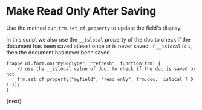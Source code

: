 # Make Read Only After Saving

Use the method `cur_frm.set_df_property` to update the field's display.

In this script we also use the `__islocal` property of the doc to check if the
document has been saved atleast once or is never saved. If `__islocal` is `1`,
then the document has never been saved.

    frappe.ui.form.on("MyDocType", "refresh", function(frm) {
        // use the __islocal value of doc, to check if the doc is saved or not
        frm.set_df_property("myfield", "read_only", frm.doc.__islocal ? 0 : 1);
    }

{next}

